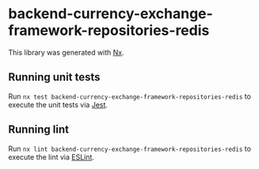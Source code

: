 # backend-currency-exchange-framework-repositories-redis

This library was generated with [Nx](https://nx.dev).

## Running unit tests

Run `nx test backend-currency-exchange-framework-repositories-redis` to execute the unit tests via [Jest](https://jestjs.io).

## Running lint

Run `nx lint backend-currency-exchange-framework-repositories-redis` to execute the lint via [ESLint](https://eslint.org/).
